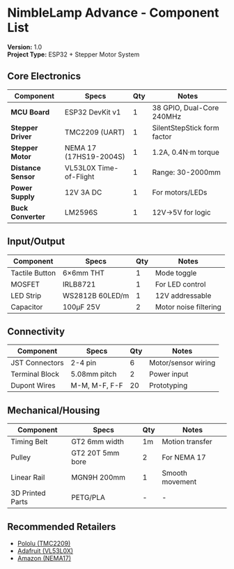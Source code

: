 # NimbleLamp Advance - Component List  
**Version:** 1.0  
**Project Type:** ESP32 + Stepper Motor System  

## Core Electronics  
| Component | Specs | Qty | Notes |  
|-----------|-------|-----|-------|  
| **MCU Board** | ESP32 DevKit v1 | 1 | 38 GPIO, Dual-Core 240MHz |  
| **Stepper Driver** | TMC2209 (UART) | 1 | SilentStepStick form factor |  
| **Stepper Motor** | NEMA 17 (17HS19-2004S) | 1 | 1.2A, 0.4N·m torque |  
| **Distance Sensor** | VL53L0X Time-of-Flight | 1 | Range: 30-2000mm |  
| **Power Supply** | 12V 3A DC | 1 | For motors/LEDs |  
| **Buck Converter** | LM2596S | 1 | 12V→5V for logic |  

## Input/Output  
| Component | Specs | Qty | Notes |  
|-----------|-------|-----|-------|  
| Tactile Button | 6×6mm THT | 1 | Mode toggle |  
| MOSFET | IRLB8721 | 1 | For LED control |  
| LED Strip | WS2812B 60LED/m | 1 | 12V addressable |  
| Capacitor | 100µF 25V | 2 | Motor noise filtering |  

## Connectivity  
| Component | Specs | Qty | Notes |  
|-----------|-------|-----|-------|  
| JST Connectors | 2-4 pin | 6 | Motor/sensor wiring |  
| Terminal Block | 5.08mm pitch | 2 | Power input |  
| Dupont Wires | M-M, M-F, F-F | 20 | Prototyping |  

## Mechanical/Housing  
| Component | Specs | Qty | Notes |  
|-----------|-------|-----|-------|  
| Timing Belt | GT2 6mm width | 1m | Motion transfer |  
| Pulley | GT2 20T 5mm bore | 2 | For NEMA 17 |  
| Linear Rail | MGN9H 200mm | 1 | Smooth movement |  
| 3D Printed Parts | PETG/PLA | - | - |  

## Recommended Retailers  
- [Pololu (TMC2209)](https://www.pololu.com/product/3132)  
- [Adafruit (VL53L0X)](https://www.adafruit.com/product/3317)  
- [Amazon (NEMA17)](https://amzn.to/3N7j2Bp)  
